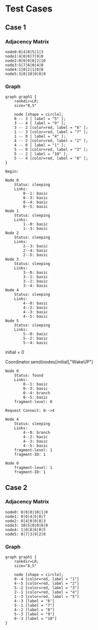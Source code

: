 # Test Cases

## Case 1

### Adjacency Matrix

    node0:0|4|0|5|1|3
    node1:4|0|0|7|9|0
    node2:0|0|0|6|2|10
    node3:5|7|6|0|4|0
    node4:1|0|2|1|0|8
    node5:3|0|10|0|8|0

### Graph

```graphviz
graph graph1 {
    rankdir=LR;
    size="8,5"

    node [shape = circle];
    0 -- 3 [ label = "5" ];
    3 -- 4 [ label = "9" ];
    3 -- 2 [color=red, label = "6" ];
    1 -- 3 [color=red, label = "7" ];
    1 -- 0 [ label = "4" ];
    4 -- 2 [color=red, label = "2" ];
    4 -- 0 [ label = "1" ];
    5 -- 0 [color=red, label = "3" ];
    5 -- 2 [ label = "10" ];
    5 -- 4 [color=red, label = "8" ];
}
```
    Begin:

    Node 0
        Status: sleeping
        Links:
            0--1: basic
            0--3: basic
            0--4: basic
            0--5: basic
    Node 1
        Status: sleeping
        Links:
            1--0: basic
            1--3: basic
    Node 2
        Status: sleeping
        Links:
            2--3: basic
            2--4: basic
            2--5: basic
    Node 3
        Status: sleeping
        Links:
            3--0: basic
            3--1: basic
            3--2: basic
            3--4: basic
    Node 4
        Status: sleeping
        Links:
            4--0: basic
            4--2: basic
            4--3: basic
            4--5: basic
    Node 5
        Status: sleeping
        Links:
            5--0: basic
            5--2: basic
            5--4: basic        

initial = 0

Coordinator.send(nodes[initial],"WakeUP")

    Node 0
        Status: found
        Links:
            0--1: basic
            0--3: basic
            0--4: branch
            0--5: basic
        fragment-level: 0

    Request Connect: 0-->4

    Node 4
        Status: sleeping
        Links:
            4--0: branch
            4--2: basic
            4--3: basic
            4--5: basic
        fragment-level: 1
        fragment-ID: 1

    Node 0
        fragment-level: 1
        fragment-ID: 1

    
## Case 2

### Adjacency Matrix

    node0: 0|0|0|10|1|0
    node1: 0|0|4|5|0|7
    node2: 0|4|0|0|8|3
    node3: 10|5|0|0|6|9
    node4: 1|0|8|6|0|5
    node5: 0|7|3|9|2|0

### Graph

```graphviz
graph graph1 {
    rankdir=LR;
    size="8,5"

    node [shape = circle];
    0--4 [color=red, label = "1"]
    4--5 [color=red, label = "2"]
    5--2 [color=red, label = "3"]
    2--1 [color=red, label = "4"]
    1--3 [color=red, label = "5"]
    4--3 [label = "6"]
    5--1 [label = "7"]
    4--2 [label = "8"]
    5--3 [label = "9"]
    0--3 [label = "10"]
}
```
